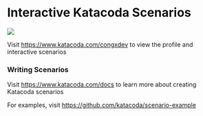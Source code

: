 # Interactive Katacoda Scenarios

[![](http://shields.katacoda.com/katacoda/congxdev/count.svg)](https://www.katacoda.com/congxdev "Get your profile on Katacoda.com")

Visit https://www.katacoda.com/congxdev to view the profile and interactive scenarios

### Writing Scenarios
Visit https://www.katacoda.com/docs to learn more about creating Katacoda scenarios

For examples, visit https://github.com/katacoda/scenario-example
